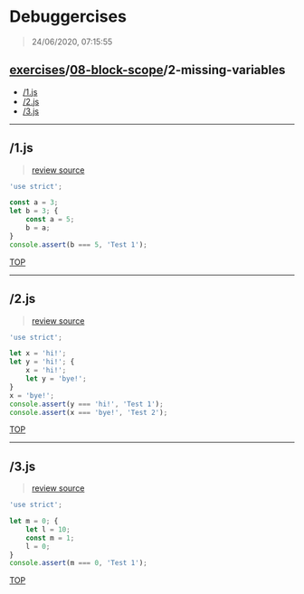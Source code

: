 # Debuggercises 

> 24/06/2020, 07:15:55 

## [exercises](../../README.md)/[08-block-scope](../README.md)/2-missing-variables 

- [/1.js](#1js)  
- [/2.js](#2js)  
- [/3.js](#3js)  
---

## /1.js 

>  
>
> [review source](..\..\..\exercises\08-block-scope\2-missing-variables/1.js)

```js
'use strict';

const a = 3;
let b = 3; {
    const a = 5;
    b = a;
}
console.assert(b === 5, 'Test 1');
```

[TOP](#debuggercises)

---

## /2.js 

>  
>
> [review source](..\..\..\exercises\08-block-scope\2-missing-variables/2.js)

```js
'use strict';

let x = 'hi!';
let y = 'hi!'; {
    x = 'hi!';
    let y = 'bye!';
}
x = 'bye!';
console.assert(y === 'hi!', 'Test 1');
console.assert(x === 'bye!', 'Test 2');
```

[TOP](#debuggercises)

---

## /3.js 

>  
>
> [review source](..\..\..\exercises\08-block-scope\2-missing-variables/3.js)

```js
'use strict';

let m = 0; {
    let l = 10;
    const m = 1;
    l = 0;
}
console.assert(m === 0, 'Test 1');
```

[TOP](#debuggercises)

